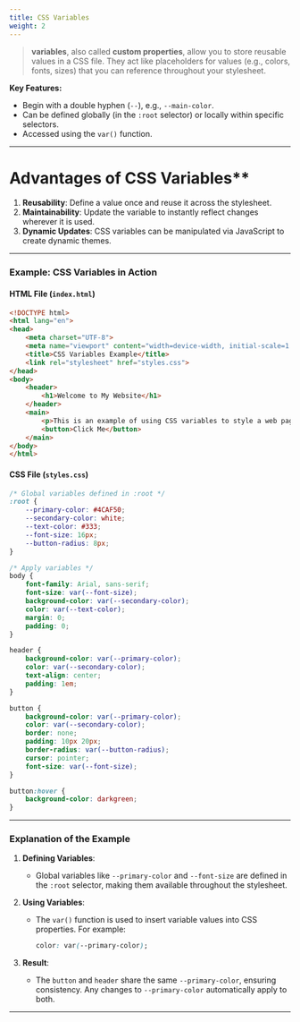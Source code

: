 ```yaml
---
title: CSS Variables  
weight: 2
---
```


 
 
 > **variables**, also called **custom properties**, allow you to store reusable values in a CSS file. They act like placeholders for values (e.g., colors, fonts, sizes) that you can reference throughout your stylesheet.  

**Key Features:**  
- Begin with a double hyphen (`--`), e.g., `--main-color`.  
- Can be defined globally (in the `:root` selector) or locally within specific selectors.  
- Accessed using the `var()` function.  

---

# Advantages of CSS Variables**
1. **Reusability**: Define a value once and reuse it across the stylesheet.  
2. **Maintainability**: Update the variable to instantly reflect changes wherever it is used.  
3. **Dynamic Updates**: CSS variables can be manipulated via JavaScript to create dynamic themes.  

---

### **Example: CSS Variables in Action**

#### **HTML File (`index.html`)**  
```html
<!DOCTYPE html>
<html lang="en">
<head>
    <meta charset="UTF-8">
    <meta name="viewport" content="width=device-width, initial-scale=1.0">
    <title>CSS Variables Example</title>
    <link rel="stylesheet" href="styles.css">
</head>
<body>
    <header>
        <h1>Welcome to My Website</h1>
    </header>
    <main>
        <p>This is an example of using CSS variables to style a web page.</p>
        <button>Click Me</button>
    </main>
</body>
</html>
```

#### **CSS File (`styles.css`)**  
```css
/* Global variables defined in :root */
:root {
    --primary-color: #4CAF50;
    --secondary-color: white;
    --text-color: #333;
    --font-size: 16px;
    --button-radius: 8px;
}

/* Apply variables */
body {
    font-family: Arial, sans-serif;
    font-size: var(--font-size);
    background-color: var(--secondary-color);
    color: var(--text-color);
    margin: 0;
    padding: 0;
}

header {
    background-color: var(--primary-color);
    color: var(--secondary-color);
    text-align: center;
    padding: 1em;
}

button {
    background-color: var(--primary-color);
    color: var(--secondary-color);
    border: none;
    padding: 10px 20px;
    border-radius: var(--button-radius);
    cursor: pointer;
    font-size: var(--font-size);
}

button:hover {
    background-color: darkgreen;
}
```

---

### **Explanation of the Example**  

1. **Defining Variables**:  
   - Global variables like `--primary-color` and `--font-size` are defined in the `:root` selector, making them available throughout the stylesheet.  

2. **Using Variables**:  
   - The `var()` function is used to insert variable values into CSS properties. For example:  
     ```css
     color: var(--primary-color);
     ```

3. **Result**:  
   - The `button` and `header` share the same `--primary-color`, ensuring consistency. Any changes to `--primary-color` automatically apply to both.  

---
